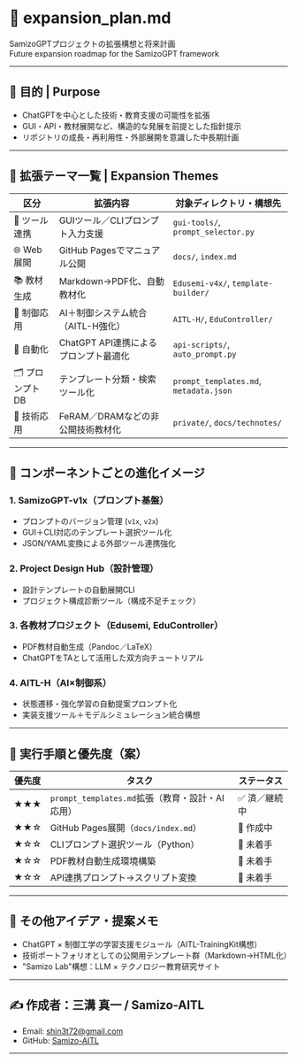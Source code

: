 # 🚀 expansion_plan.md

SamizoGPTプロジェクトの拡張構想と将来計画  
Future expansion roadmap for the SamizoGPT framework

---

## 🎯 目的 | Purpose

- ChatGPTを中心とした技術・教育支援の可能性を拡張
- GUI・API・教材展開など、構造的な発展を前提とした指針提示
- リポジトリの成長・再利用性・外部展開を意識した中長期計画

---

## 🧭 拡張テーマ一覧 | Expansion Themes

| 区分 | 拡張内容 | 対象ディレクトリ・構想先 |
|------|----------|----------------------------|
| 🔧 ツール連携 | GUIツール／CLIプロンプト入力支援 | `gui-tools/`, `prompt_selector.py` |
| 🌐 Web展開 | GitHub Pagesでマニュアル公開 | `docs/`, `index.md` |
| 📚 教材生成 | Markdown→PDF化、自動教材化 | `Edusemi-v4x/`, `template-builder/` |
| 🤖 制御応用 | AI＋制御システム統合（AITL-H強化） | `AITL-H/`, `EduController/` |
| 🧠 自動化 | ChatGPT API連携によるプロンプト最適化 | `api-scripts/`, `auto_prompt.py` |
| 🗂 プロンプトDB | テンプレート分類・検索ツール化 | `prompt_templates.md`, `metadata.json` |
| 🔬 技術応用 | FeRAM／DRAMなどの非公開技術教材化 | `private/`, `docs/technotes/` |

---

## 📘 コンポーネントごとの進化イメージ

### 1. SamizoGPT-v1x（プロンプト基盤）

- プロンプトのバージョン管理 (`v1x`, `v2x`)
- GUI＋CLI対応のテンプレート選択ツール化
- JSON/YAML変換による外部ツール連携強化

### 2. Project Design Hub（設計管理）

- 設計テンプレートの自動展開CLI
- プロジェクト構成診断ツール（構成不足チェック）

### 3. 各教材プロジェクト（Edusemi, EduController）

- PDF教材自動生成（Pandoc／LaTeX）
- ChatGPTをTAとして活用した双方向チュートリアル

### 4. AITL-H（AI×制御系）

- 状態遷移・強化学習の自動提案プロンプト化
- 実装支援ツール＋モデルシミュレーション統合構想

---

## 🔄 実行手順と優先度（案）

| 優先度 | タスク | ステータス |
|--------|--------|-------------|
| ★★★ | `prompt_templates.md`拡張（教育・設計・AI応用） | ✅ 済／継続中 |
| ★★☆ | GitHub Pages展開（`docs/index.md`） | 🔄 作成中 |
| ★☆☆ | CLIプロンプト選択ツール（Python） | 🔲 未着手 |
| ★☆☆ | PDF教材自動生成環境構築 | 🔲 未着手 |
| ★☆☆ | API連携プロンプト→スクリプト変換 | 🔲 未着手 |

---

## 🧩 その他アイデア・提案メモ

- ChatGPT × 制御工学の学習支援モジュール（AITL-TrainingKit構想）
- 技術ポートフォリオとしての公開用テンプレート群（Markdown→HTML化）
- "Samizo Lab"構想：LLM × テクノロジー教育研究サイト

---

## ✍ 作成者：三溝 真一 / Samizo-AITL

- Email: [shin3t72@gmail.com](mailto:shin3t72@gmail.com)  
- GitHub: [Samizo-AITL](https://github.com/Samizo-AITL)

---
